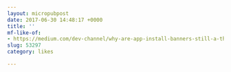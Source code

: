 ```yaml
---
layout: micropubpost
date: 2017-06-30 14:48:17 +0000
title: ''
mf-like-of:
- https://medium.com/dev-channel/why-are-app-install-banners-still-a-thing-18f3952d349a?mc_cid=3042338cbc&mc_eid=491f64d440
slug: 53297
category: likes

---
```

